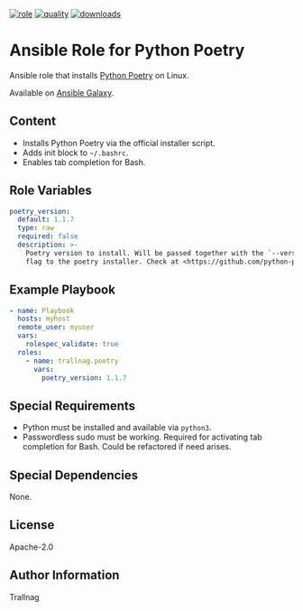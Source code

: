 [![role](https://img.shields.io/ansible/role/55573)](https://galaxy.ansible.com/trallnag/poetry)
[![quality](https://img.shields.io/ansible/quality/55573)](https://galaxy.ansible.com/trallnag/poetry)
[![downloads](https://img.shields.io/ansible/role/d/55573?label=downloads)](https://galaxy.ansible.com/trallnag/poetry)

# Ansible Role for Python Poetry

Ansible role that installs [Python Poetry][python-poetry] on Linux.

[python-poetry]: https://github.com/python-poetry/poetry

Available on [Ansible Galaxy](https://galaxy.ansible.com/trallnag/poetry).

## Content

* Installs Python Poetry via the official installer script.
* Adds init block to `~/.bashrc`.
* Enables tab completion for Bash.

## Role Variables

```yaml
poetry_version:
  default: 1.1.7
  type: raw
  required: false
  description: >-
    Poetry version to install. Will be passed together with the `--version`
    flag to the poetry installer. Check at <https://github.com/python-poetry/poetry>.
```

## Example Playbook

```yaml
- name: Playbook
  hosts: myhost
  remote_user: myuser
  vars:
    rolespec_validate: true
  roles:
    - name: trallnag.poetry
      vars:
        poetry_version: 1.1.7
```

## Special Requirements

* Python must be installed and available via `python3`.
* Passwordless sudo must be working. Required for activating tab completion for
  Bash. Could be refactored if need arises.

## Special Dependencies

None.

## License

Apache-2.0

## Author Information

Trallnag

